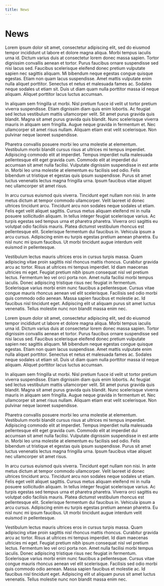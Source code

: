 ```yaml
---
title: News
---
```

# News
Lorem ipsum dolor sit amet, consectetur adipiscing elit, sed do eiusmod tempor incididunt ut labore et dolore magna aliqua. Morbi tempus iaculis urna id. Dictum varius duis at consectetur lorem donec massa sapien. Tortor dignissim convallis aenean et tortor. Purus faucibus ornare suspendisse sed nisi lacus sed. Faucibus scelerisque eleifend donec pretium vulputate sapien nec sagittis aliquam. Mi bibendum neque egestas congue quisque egestas. Etiam non quam lacus suspendisse. Amet mattis vulputate enim nulla aliquet porttitor. Senectus et netus et malesuada fames ac. Sodales neque sodales ut etiam sit. Duis ut diam quam nulla porttitor massa id neque aliquam. Aliquet porttitor lacus luctus accumsan.

In aliquam sem fringilla ut morbi. Nisl pretium fusce id velit ut tortor pretium viverra suspendisse. Etiam dignissim diam quis enim lobortis. Ac feugiat sed lectus vestibulum mattis ullamcorper velit. Sit amet purus gravida quis blandit. Magna sit amet purus gravida quis blandit. Nunc scelerisque viverra mauris in aliquam sem fringilla. Augue neque gravida in fermentum et. Nec ullamcorper sit amet risus nullam. Aliquam etiam erat velit scelerisque. Non pulvinar neque laoreet suspendisse.

Pharetra convallis posuere morbi leo urna molestie at elementum. Vestibulum morbi blandit cursus risus at ultrices mi tempus imperdiet. Adipiscing commodo elit at imperdiet. Tempus imperdiet nulla malesuada pellentesque elit eget gravida cum. Commodo elit at imperdiet dui accumsan sit amet nulla facilisi. Vulputate dignissim suspendisse in est ante in. Morbi leo urna molestie at elementum eu facilisis sed odio. Felis bibendum ut tristique et egestas quis ipsum suspendisse. Purus sit amet luctus venenatis lectus magna fringilla urna. Ipsum faucibus vitae aliquet nec ullamcorper sit amet risus.

In arcu cursus euismod quis viverra. Tincidunt eget nullam non nisi. In ante metus dictum at tempor commodo ullamcorper. Velit laoreet id donec ultrices tincidunt arcu. Tincidunt arcu non sodales neque sodales ut etiam. Felis eget velit aliquet sagittis. Cursus metus aliquam eleifend mi in nulla posuere sollicitudin aliquam. In tellus integer feugiat scelerisque varius. Ac turpis egestas sed tempus urna et pharetra pharetra. Viverra orci sagittis eu volutpat odio facilisis mauris. Platea dictumst vestibulum rhoncus est pellentesque elit. Scelerisque fermentum dui faucibus in. Vehicula ipsum a arcu cursus. Adipiscing enim eu turpis egestas pretium aenean pharetra. Eu nisl nunc mi ipsum faucibus. Ut morbi tincidunt augue interdum velit euismod in pellentesque.

Vestibulum lectus mauris ultrices eros in cursus turpis massa. Quam adipiscing vitae proin sagittis nisl rhoncus mattis rhoncus. Curabitur gravida arcu ac tortor. Risus at ultrices mi tempus imperdiet. Id diam maecenas ultricies mi eget. Feugiat pretium nibh ipsum consequat nisl vel pretium lectus. Fermentum leo vel orci porta non. Amet nulla facilisi morbi tempus iaculis. Donec adipiscing tristique risus nec feugiat in fermentum. Scelerisque varius morbi enim nunc faucibus a pellentesque. Cursus vitae congue mauris rhoncus aenean vel elit scelerisque. Facilisis sed odio morbi quis commodo odio aenean. Massa sapien faucibus et molestie ac. Id faucibus nisl tincidunt eget. Adipiscing elit ut aliquam purus sit amet luctus venenatis. Tellus molestie nunc non blandit massa enim nec.

Lorem ipsum dolor sit amet, consectetur adipiscing elit, sed do eiusmod tempor incididunt ut labore et dolore magna aliqua. Morbi tempus iaculis urna id. Dictum varius duis at consectetur lorem donec massa sapien. Tortor dignissim convallis aenean et tortor. Purus faucibus ornare suspendisse sed nisi lacus sed. Faucibus scelerisque eleifend donec pretium vulputate sapien nec sagittis aliquam. Mi bibendum neque egestas congue quisque egestas. Etiam non quam lacus suspendisse. Amet mattis vulputate enim nulla aliquet porttitor. Senectus et netus et malesuada fames ac. Sodales neque sodales ut etiam sit. Duis ut diam quam nulla porttitor massa id neque aliquam. Aliquet porttitor lacus luctus accumsan.

In aliquam sem fringilla ut morbi. Nisl pretium fusce id velit ut tortor pretium viverra suspendisse. Etiam dignissim diam quis enim lobortis. Ac feugiat sed lectus vestibulum mattis ullamcorper velit. Sit amet purus gravida quis blandit. Magna sit amet purus gravida quis blandit. Nunc scelerisque viverra mauris in aliquam sem fringilla. Augue neque gravida in fermentum et. Nec ullamcorper sit amet risus nullam. Aliquam etiam erat velit scelerisque. Non pulvinar neque laoreet suspendisse.

Pharetra convallis posuere morbi leo urna molestie at elementum. Vestibulum morbi blandit cursus risus at ultrices mi tempus imperdiet. Adipiscing commodo elit at imperdiet. Tempus imperdiet nulla malesuada pellentesque elit eget gravida cum. Commodo elit at imperdiet dui accumsan sit amet nulla facilisi. Vulputate dignissim suspendisse in est ante in. Morbi leo urna molestie at elementum eu facilisis sed odio. Felis bibendum ut tristique et egestas quis ipsum suspendisse. Purus sit amet luctus venenatis lectus magna fringilla urna. Ipsum faucibus vitae aliquet nec ullamcorper sit amet risus.

In arcu cursus euismod quis viverra. Tincidunt eget nullam non nisi. In ante metus dictum at tempor commodo ullamcorper. Velit laoreet id donec ultrices tincidunt arcu. Tincidunt arcu non sodales neque sodales ut etiam. Felis eget velit aliquet sagittis. Cursus metus aliquam eleifend mi in nulla posuere sollicitudin aliquam. In tellus integer feugiat scelerisque varius. Ac turpis egestas sed tempus urna et pharetra pharetra. Viverra orci sagittis eu volutpat odio facilisis mauris. Platea dictumst vestibulum rhoncus est pellentesque elit. Scelerisque fermentum dui faucibus in. Vehicula ipsum a arcu cursus. Adipiscing enim eu turpis egestas pretium aenean pharetra. Eu nisl nunc mi ipsum faucibus. Ut morbi tincidunt augue interdum velit euismod in pellentesque.

Vestibulum lectus mauris ultrices eros in cursus turpis massa. Quam adipiscing vitae proin sagittis nisl rhoncus mattis rhoncus. Curabitur gravida arcu ac tortor. Risus at ultrices mi tempus imperdiet. Id diam maecenas ultricies mi eget. Feugiat pretium nibh ipsum consequat nisl vel pretium lectus. Fermentum leo vel orci porta non. Amet nulla facilisi morbi tempus iaculis. Donec adipiscing tristique risus nec feugiat in fermentum. Scelerisque varius morbi enim nunc faucibus a pellentesque. Cursus vitae congue mauris rhoncus aenean vel elit scelerisque. Facilisis sed odio morbi quis commodo odio aenean. Massa sapien faucibus et molestie ac. Id faucibus nisl tincidunt eget. Adipiscing elit ut aliquam purus sit amet luctus venenatis. Tellus molestie nunc non blandit massa enim nec.